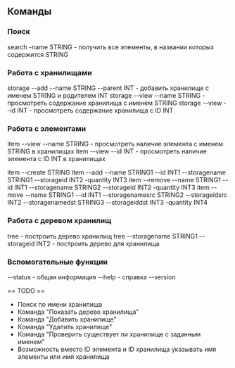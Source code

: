 ## Команды

### Поиск
search -name STRING - получить все элементы, в названии которых содержится STRING

### Работа с хранилищами
storage --add --name STRING --parent INT - добавить хранилище с именем STRING и родителем INT
storage --view --name STRING - просмотреть содержание хранилища с именем STRING
storage --view --id INT - просмотреть содержание хранилища с ID INT

### Работа с элементами
item --view --name STRING - просмотреть наличие элемента с именем STRING в хранилищах
item --view --id INT - просмотреть наличие элемента с ID INT в хранилищах

item --create STRING
item --add --name STRING1 --id INT1 --storagename STRING1 --storageid INT2 -quantity INT3
item --remove --name STRING1 --id INT1 --storagename STRING2 --storageid INT2 -quantity INT3
item --move --name STRING1 --id INT1 --storagenamesrc STRING2 --storageidsrc INT2 --storagenamedst STRING3 --storageiddst INT3 -quantity INT4

### Работа с деревом хранилищ
tree - построить дерево хранилищ
tree --storagename STRING1 --storageid INT2 - построить дерево для хранилища

### Вспомогательные функции
--status - общая информация
--help - справка
--version

== TODO ==
 - Поиск по имени хранилища
 - Команда "Показать дерево хранилища"
 - Команда "Добавить хранилище"
 - Команда "Удалить хранилище"
 - Команда "Проверить существует ли хранилище с заданным именем"
 - Возможность вместо ID элемента и ID хранилища указывать имя элементы или имя хранилища